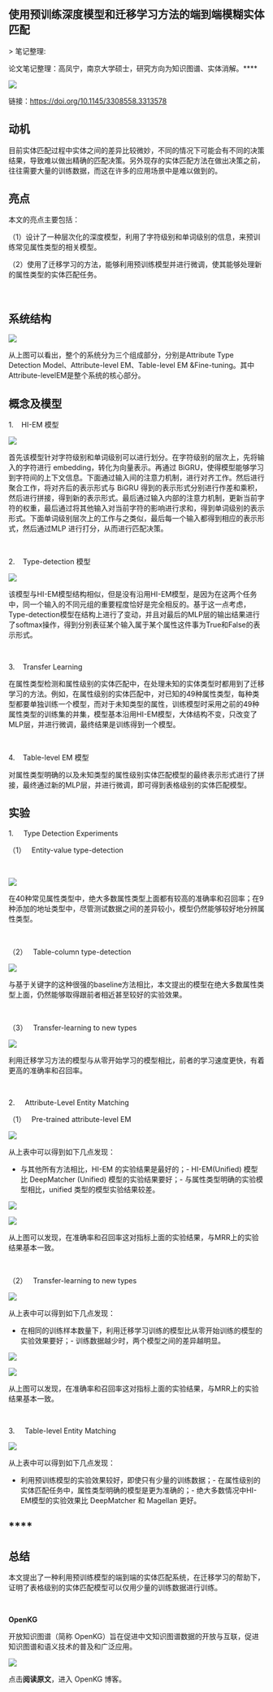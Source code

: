 
## 使用预训练深度模型和迁移学习方法的端到端模糊实体匹配

&gt; 笔记整理: 

论文笔记整理：高凤宁，南京大学硕士，研究方向为知识图谱、实体消解。****

![](img/使用预训练深度模型和迁移学习方法的端到端模糊实体匹配.md_1.png)





链接：https://doi.org/10.1145/3308558.3313578

## 

## **动机**

目前实体匹配过程中实体之间的差异比较微妙，不同的情况下可能会有不同的决策结果，导致难以做出精确的匹配决策。另外现存的实体匹配方法在做出决策之前，往往需要大量的训练数据，而这在许多的应用场景中是难以做到的。

## 

## **亮点**

本文的亮点主要包括：

（1）设计了一种层次化的深度模型，利用了字符级别和单词级别的信息，来预训练常见属性类型的相关模型。

（2）使用了迁移学习的方法，能够利用预训练模型并进行微调，使其能够处理新的属性类型的实体匹配任务。

 

## **系统结构**



![](img/使用预训练深度模型和迁移学习方法的端到端模糊实体匹配.md_2.png)

从上图可以看出，整个的系统分为三个组成部分，分别是Attribute Type Detection Model、Attribute-level EM、Table-level EM &amp;Fine-tuning。其中Attribute-levelEM是整个系统的核心部分。

## 概念及模型

1.    HI-EM 模型



![](img/使用预训练深度模型和迁移学习方法的端到端模糊实体匹配.md_3.png)

首先该模型针对字符级别和单词级别可以进行划分。在字符级别的层次上，先将输入的字符进行 embedding，转化为向量表示。再通过 BiGRU，使得模型能够学习到字符间的上下文信息。下面通过输入间的注意力机制，进行对齐工作。然后进行聚合工作，将对齐后的表示形式与 BiGRU 得到的表示形式分别进行作差和乘积，然后进行拼接，得到新的表示形式。最后通过输入内部的注意力机制，更新当前字符的权重，最后通过将其他输入对当前字符的影响进行求和，得到单词级别的表示形式。下面单词级别层次上的工作与之类似，最后每一个输入都得到相应的表示形式，然后通过MLP 进行打分，从而进行匹配决策。

 

2.    Type-detection 模型



![](img/使用预训练深度模型和迁移学习方法的端到端模糊实体匹配.md_4.png)

该模型与HI-EM模型结构相似，但是没有沿用HI-EM模型，是因为在这两个任务中，同一个输入的不同元组的重要程度恰好是完全相反的。基于这一点考虑，Type-detection模型在结构上进行了变动，并且对最后的MLP层的输出结果进行了softmax操作，得到分别表征某个输入属于某个属性这件事为True和False的表示形式。

 

3.    Transfer Learning

在属性类型检测和属性级别的实体匹配中，在处理未知的实体类型时都用到了迁移学习的方法。例如，在属性级别的实体匹配中，对已知的49种属性类型，每种类型都要单独训练一个模型，而对于未知类型的属性，训练模型时采用之前的49种属性类型的训练集的并集，模型基本沿用HI-EM模型，大体结构不变，只改变了MLP层，并进行微调，最终结果是训练得到一个模型。

 

4.    Table-level EM 模型

对属性类型明确的以及未知类型的属性级别实体匹配模型的最终表示形式进行了拼接，最终通过新的MLP层，并进行微调，即可得到表格级别的实体匹配模型。

## 

## **实验**

1.     Type Detection Experiments

（1）   Entity-value type-detection



 

![](img/使用预训练深度模型和迁移学习方法的端到端模糊实体匹配.md_5.png)

在40种常见属性类型中，绝大多数属性类型上面都有较高的准确率和召回率；在9种添加的地址类型中，尽管测试数据之间的差异较小，模型仍然能够较好地分辨属性类型。

 

（2）   Table-column type-detection



![](img/使用预训练深度模型和迁移学习方法的端到端模糊实体匹配.md_6.png)

与基于关键字的这种很强的baseline方法相比，本文提出的模型在绝大多数属性类型上面，仍然能够取得跟前者相近甚至较好的实验效果。

 

（3）   Transfer-learning to new types



![](img/使用预训练深度模型和迁移学习方法的端到端模糊实体匹配.md_7.png)

利用迁移学习方法的模型与从零开始学习的模型相比，前者的学习速度更快，有着更高的准确率和召回率。

 

2.     Attribute-Level Entity Matching

（1）   Pre-trained attribute-level EM



![](img/使用预训练深度模型和迁移学习方法的端到端模糊实体匹配.md_8.png)

从上表中可以得到如下几点发现：
- 与其他所有方法相比，HI-EM 的实验结果是最好的；- HI-EM(Unified) 模型比 DeepMatcher (Unified) 模型的实验结果要好；- 与属性类型明确的实验模型相比，unified 类型的模型实验结果较差。




![](img/使用预训练深度模型和迁移学习方法的端到端模糊实体匹配.md_9.png)



![](img/使用预训练深度模型和迁移学习方法的端到端模糊实体匹配.md_10.png)

从上图可以发现，在准确率和召回率这对指标上面的实验结果，与MRR上的实验结果基本一致。

 

（2）   Transfer-learning to new types



![](img/使用预训练深度模型和迁移学习方法的端到端模糊实体匹配.md_11.png)

从上表中可以得到如下几点发现：
- 在相同的训练样本数量下，利用迁移学习训练的模型比从零开始训练的模型的实验效果要好；- 训练数据越少时，两个模型之间的差异越明显。
 

![](img/使用预训练深度模型和迁移学习方法的端到端模糊实体匹配.md_12.png)



![](img/使用预训练深度模型和迁移学习方法的端到端模糊实体匹配.md_13.png)





从上图可以发现，在准确率和召回率这对指标上面的实验结果，与MRR上的实验结果基本一致。

 

3.     Table-level Entity Matching



![](img/使用预训练深度模型和迁移学习方法的端到端模糊实体匹配.md_14.png)

从上表中可以得到如下几点发现：
- 利用预训练模型的实验效果较好，即使只有少量的训练数据；- 在属性级别的实体匹配任务中，属性类型明确的模型是更为准确的；- 绝大多数情况中HI-EM模型的实验效果比 DeepMatcher 和 Magellan 更好。
## ****

## **总结**

本文提出了一种利用预训练模型的端到端的实体匹配系统，在迁移学习的帮助下，证明了表格级别的实体匹配模型可以仅用少量的训练数据进行训练。

 



**OpenKG**



开放知识图谱（简称 OpenKG）旨在促进中文知识图谱数据的开放与互联，促进知识图谱和语义技术的普及和广泛应用。

![](img/使用预训练深度模型和迁移学习方法的端到端模糊实体匹配.md_15.jpeg)

点击**阅读原文**，进入 OpenKG 博客。
